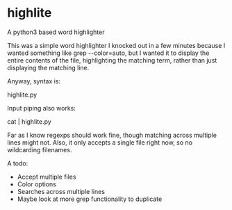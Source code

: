 # highlite
A python3 based word highlighter

This was a simple word highlighter I knocked out in a few minutes because I wanted something like grep --color=auto, but I wanted it to display the entire contents of the file, highlighting the matching term, rather than just displaying the matching line.

Anyway, syntax is:

highlite.py <search expression> <file name>

Input piping also works:

cat <filename> | highlite.py <search expression>

Far as I know regexps should work fine, though matching across multiple lines might not.  Also, it only accepts a single file right now, so no wildcarding filenames.

A todo:
- Accept multiple files
- Color options
- Searches across multiple lines
- Maybe look at more grep functionality to duplicate
